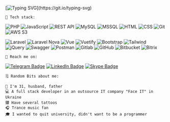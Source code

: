 [![Typing SVG](http://readme-typing-svg.herokuapp.com?font=Poiret+One&size=25&duration=3000&pause=500&color=FE9E76&multiline=true&width=800&height=100&lines=Hey%2C+I'm+Alex!+%F0%9F%91%8B;Developer+by+education+and+a+state+of+mind.;I+completely+agree+with+the+statement%2C+that+there's+no+limit+to+perfection.)](https://git.io/typing-svg)

    💪 Tech stack:
![PHP](https://img.shields.io/badge/php-465189.svg?style=for-the-badge&logo=php&logoColor=white)
![JavaScript](https://img.shields.io/badge/javascript-e9ce1b.svg?style=for-the-badge&logo=javascript&logoColor=black)
![REST API](https://img.shields.io/badge/rest%20api-555555.svg?style=for-the-badge&logo=api&logoColor=white)
![MySQL](https://img.shields.io/badge/mysql-386890.svg?style=for-the-badge&logo=mysql&logoColor=white)
![MSSQL](https://img.shields.io/badge/mssql-386890.svg?style=for-the-badge&logo=mssql&logoColor=white)
![HTML](https://img.shields.io/badge/html-d54022.svg?style=for-the-badge&logo=html&logoColor=white)
![CSS](https://img.shields.io/badge/css-005bae.svg?style=for-the-badge&logo=css&logoColor=black)
![Git](https://img.shields.io/badge/git-f74223.svg?style=for-the-badge&logo=git&logoColor=white)
![AWS S3](https://img.shields.io/badge/aws%20s3-48981f.svg?style=for-the-badge&logo=amazons3&logoColor=white)

![Laravel](https://img.shields.io/badge/laravel-ff1e12.svg?style=for-the-badge&logo=laravel&logoColor=white)
![Laravel Nova](https://img.shields.io/badge/laravel%20nova-00e1ff.svg?style=for-the-badge&logo=laravelnova&logoColor=white)
![Vue](https://img.shields.io/badge/vue-33b378.svg?style=for-the-badge&logo=vue.js&logoColor=white)
![Vuetify](https://img.shields.io/badge/vuetify-148df5.svg?style=for-the-badge&logo=vuetify&logoColor=white)
![Bootstrap](https://img.shields.io/badge/bootstrap-6a2ff9.svg?style=for-the-badge&logo=bootstrap&logoColor=white)
![Tailwind](https://img.shields.io/badge/tailwind-26affd.svg?style=for-the-badge&logo=tailwindcss&logoColor=white)
![jQuery](https://img.shields.io/badge/jquery-0a5ea4.svg?style=for-the-badge&logo=jquery&logoColor=white)
![Swagger](https://img.shields.io/badge/swagger-70e324.svg?style=for-the-badge&logo=swagger&logoColor=white)
![Postman](https://img.shields.io/badge/postman-ff5225.svg?style=for-the-badge&logo=postman&logoColor=white)
![Gitlab](https://img.shields.io/badge/gitlab-d93222.svg?style=for-the-badge&logo=gitlab&logoColor=white)
![GitHub](https://img.shields.io/badge/github-050505.svg?style=for-the-badge&logo=github&logoColor=white)
![Bitbucket](https://img.shields.io/badge/bitbucket-2179fe.svg?style=for-the-badge&logo=bitbucket&logoColor=white)
![Bitrix](https://img.shields.io/badge/bitrix-45d8f9.svg?style=for-the-badge&logo=bitrix&logoColor=white)


    📱 Reach me on: 
[![Telegram Badge](https://img.shields.io/badge/Telegram-2CA5E0?style=for-the-badge&logo=telegram&logoColor=white)](https://t.me/alex_mink)
[![LinkedIn Badge](https://img.shields.io/badge/linkedin-%230077B5.svg?style=for-the-badge&logo=linkedin&logoColor=white)](https://www.linkedin.com/in/minkalex/)
[![Skype Badge](https://img.shields.io/badge/skype-00abed.svg?style=for-the-badge&logo=skype&logoColor=white)](https://join.skype.com/invite/mQVNj3ewsFIk)


    🗒 Random Bits about me:

    🤵️ I'm 31, husband, father
    💻️ A full stack developer in an outsource IT company "Face IT" in Ukraine
    鏤️ Have several tattoos
    🎧️ Trance music fan
    🎓️ I wanted to quit university, didn't want to be a programmer
